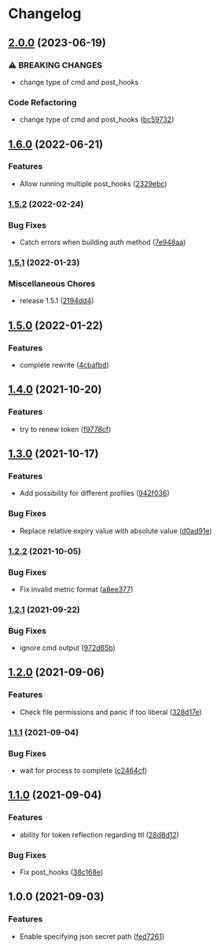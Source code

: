 # Changelog

## [2.0.0](https://github.com/soerenschneider/occult/compare/v1.6.0...v2.0.0) (2023-06-19)


### ⚠ BREAKING CHANGES

* change type of cmd and post_hooks

### Code Refactoring

* change type of cmd and post_hooks ([bc59732](https://github.com/soerenschneider/occult/commit/bc59732bf8eaa706cd2fec4647dc05c9b80b6c32))

## [1.6.0](https://github.com/soerenschneider/occult/compare/v1.5.2...v1.6.0) (2022-06-21)


### Features

* Allow running multiple post_hooks ([2329ebc](https://github.com/soerenschneider/occult/commit/2329ebc9b8f40e8dba87e36ea765ef6b344eb21d))

### [1.5.2](https://www.github.com/soerenschneider/occult/compare/v1.5.1...v1.5.2) (2022-02-24)


### Bug Fixes

* Catch errors when building auth method ([7e948aa](https://www.github.com/soerenschneider/occult/commit/7e948aa5ea7e467c18ae6bc554fa69b6896e8e84))

### [1.5.1](https://www.github.com/soerenschneider/occult/compare/v1.5.0...v1.5.1) (2022-01-23)


### Miscellaneous Chores

* release 1.5.1 ([2194dd4](https://www.github.com/soerenschneider/occult/commit/2194dd41793e4d6d945c28d4ea1775353ffd4633))

## [1.5.0](https://www.github.com/soerenschneider/occult/compare/v1.4.0...v1.5.0) (2022-01-22)


### Features

* complete rewrite ([4cbafbd](https://www.github.com/soerenschneider/occult/commit/4cbafbdf9985a6421fe3ece7818292e03be69f09))

## [1.4.0](https://www.github.com/soerenschneider/occult/compare/v1.3.0...v1.4.0) (2021-10-20)


### Features

* try to renew token ([f9778cf](https://www.github.com/soerenschneider/occult/commit/f9778cf85c38d8aa127cf76b93f4e97572103e9d))

## [1.3.0](https://www.github.com/soerenschneider/occult/compare/v1.2.2...v1.3.0) (2021-10-17)


### Features

* Add possibility for different profiles ([942f036](https://www.github.com/soerenschneider/occult/commit/942f03684af4efd887c8560e05f5b82b83f08bd6))


### Bug Fixes

* Replace relative expiry value with absolute value ([d0ad91e](https://www.github.com/soerenschneider/occult/commit/d0ad91eaaf2f3868a292f08363b61e94246d1ce0))

### [1.2.2](https://www.github.com/soerenschneider/occult/compare/v1.2.1...v1.2.2) (2021-10-05)


### Bug Fixes

* Fix invalid metric format ([a8ee377](https://www.github.com/soerenschneider/occult/commit/a8ee377361bc5f8d6ec019841877a74b189536aa))

### [1.2.1](https://www.github.com/soerenschneider/occult/compare/v1.2.0...v1.2.1) (2021-09-22)


### Bug Fixes

* ignore cmd output ([972d65b](https://www.github.com/soerenschneider/occult/commit/972d65b46407f19796fc2ca64effb7178faf1262))

## [1.2.0](https://www.github.com/soerenschneider/occult/compare/v1.1.1...v1.2.0) (2021-09-06)


### Features

* Check file permissions and panic if too liberal ([328d17e](https://www.github.com/soerenschneider/occult/commit/328d17ef8ddb9e1d5c36f800cfe68287faf94c41))

### [1.1.1](https://www.github.com/soerenschneider/occult/compare/v1.1.0...v1.1.1) (2021-09-04)


### Bug Fixes

* wait for process to complete ([c2464cf](https://www.github.com/soerenschneider/occult/commit/c2464cf1511ac34293cea955b854cea1179f72a0))

## [1.1.0](https://www.github.com/soerenschneider/occult/compare/v1.0.0...v1.1.0) (2021-09-04)


### Features

* ability for token reflection regarding ttl ([28d8d12](https://www.github.com/soerenschneider/occult/commit/28d8d12ba2c638496ba46ff5a6e6cf8fca77f470))


### Bug Fixes

* Fix post_hooks ([38c168e](https://www.github.com/soerenschneider/occult/commit/38c168e827bcead8054c2533e5f440f3b1eab71a))

## 1.0.0 (2021-09-03)


### Features

* Enable specifying json secret path ([fed7261](https://www.github.com/soerenschneider/occult/commit/fed72618f60272d8d62ac4286ca0b9dfd05f9cdb))
